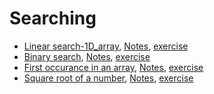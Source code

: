 # Searching
- [Linear search-1D_array](lectures/1.LinearSearch-1D_array.pdf), [Notes](lectures/notes/LinearSearch.pdf), [exercise](exercises/LinearSearch.java)
- [Binary search](lectures/2.BinarySearch.pdf), [Notes](lectures/notes/BinarySearch.pdf), [exercise](exercises/BinarySearch.java)
- [First occurance in an array](lectures/3.FirstOccurance-SquareRoot.pdf), [Notes](lectures/notes/FirstOccurance.pdf), [exercise](exercises/FirstOccurance.java)
- [Square root of a number](lectures/3.FirstOccurance-SquareRoot.pdf), [Notes](lectures/notes/SquareRoot.pdf), [exercise](exercises/SquareRoot.java)
